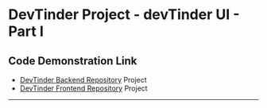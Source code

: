 # DevTinder Project - devTinder UI - Part I

## Code Demonstration Link

* [DevTinder Backend Repository](https://github.com/akshadjaiswal/devTinder-backend) Project
* [DevTinder Frontend  Repository](https://github.com/akshadjaiswal/devTinder-frontend) Project
---